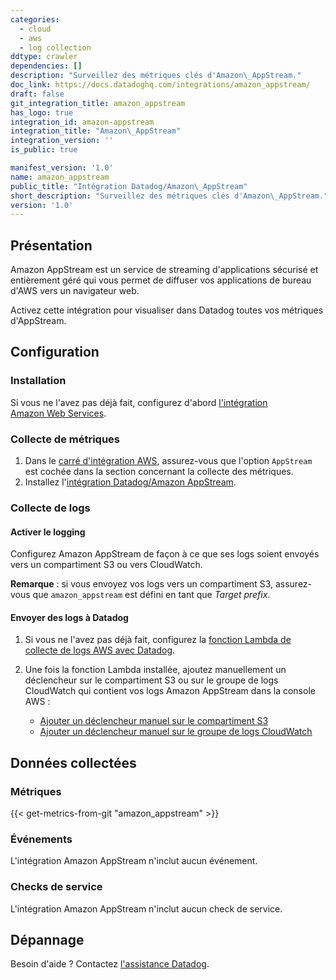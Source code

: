 ```yaml
---
categories:
  - cloud
  - aws
  - log collection
ddtype: crawler
dependencies: []
description: "Surveillez des métriques clés d'Amazon\_AppStream."
doc_link: https://docs.datadoghq.com/integrations/amazon_appstream/
draft: false
git_integration_title: amazon_appstream
has_logo: true
integration_id: amazon-appstream
integration_title: "Amazon\_AppStream"
integration_version: ''
is_public: true

manifest_version: '1.0'
name: amazon_appstream
public_title: "Intégration Datadog/Amazon\_AppStream"
short_description: "Surveillez des métriques clés d'Amazon\_AppStream."
version: '1.0'
---
```

## Présentation

Amazon AppStream est un service de streaming d'applications sécurisé et entièrement géré qui vous permet de diffuser vos applications de bureau d'AWS vers un navigateur web.

Activez cette intégration pour visualiser dans Datadog toutes vos métriques d'AppStream.

## Configuration

### Installation

Si vous ne l'avez pas déjà fait, configurez d'abord [l'intégration Amazon Web Services][1].

### Collecte de métriques

1. Dans le [carré d'intégration AWS][2], assurez-vous que l'option `AppStream` est cochée dans la section concernant la collecte des métriques.
2. Installez l'[intégration Datadog/Amazon AppStream][3].

### Collecte de logs

#### Activer le logging

Configurez Amazon AppStream de façon à ce que ses logs soient envoyés vers un compartiment S3 ou vers CloudWatch.

**Remarque** : si vous envoyez vos logs vers un compartiment S3, assurez-vous que `amazon_appstream` est défini en tant que _Target prefix_.

#### Envoyer des logs à Datadog

1. Si vous ne l'avez pas déjà fait, configurez la [fonction Lambda de collecte de logs AWS avec Datadog][4].
2. Une fois la fonction Lambda installée, ajoutez manuellement un déclencheur sur le compartiment S3 ou sur le groupe de logs CloudWatch qui contient vos logs Amazon AppStream dans la console AWS :

    - [Ajouter un déclencheur manuel sur le compartiment S3][5]
    - [Ajouter un déclencheur manuel sur le groupe de logs CloudWatch][6]

## Données collectées

### Métriques
{{< get-metrics-from-git "amazon_appstream" >}}


### Événements

L'intégration Amazon AppStream n'inclut aucun événement.

### Checks de service

L'intégration Amazon AppStream n'inclut aucun check de service.

## Dépannage

Besoin d'aide ? Contactez [l'assistance Datadog][8].

[1]: https://docs.datadoghq.com/fr/integrations/amazon_web_services/
[2]: https://app.datadoghq.com/account/settings#integrations/amazon_web_services
[3]: https://app.datadoghq.com/account/settings#integrations/amazon-appstream
[4]: https://docs.datadoghq.com/fr/integrations/amazon_web_services/?tab=allpermissions#set-up-the-datadog-lambda-function
[5]: https://docs.datadoghq.com/fr/integrations/amazon_web_services/?tab=allpermissions#collecting-logs-from-s3-buckets
[6]: https://docs.datadoghq.com/fr/integrations/amazon_web_services/?tab=allpermissions#collecting-logs-from-cloudwatch-log-group
[7]: https://github.com/DataDog/dogweb/blob/prod/integration/amazon_appstream/amazon_appstream_metadata.csv
[8]: https://docs.datadoghq.com/fr/help/
